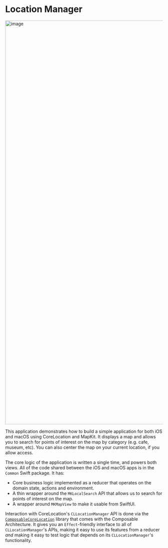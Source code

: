 # Location Manager

<img width="1290" alt="image" src="https://user-images.githubusercontent.com/135203/82390225-0187c880-99f3-11ea-8ae7-e33f6993f89d.png">

This application demonstrates how to build a simple application for both iOS and macOS using CoreLocation and MapKit. It displays a map and allows you to search for points of interest on the map by category (e.g. cafe, museum, etc). You can also center the map on your current location, if you allow access.

The core logic of the application is written a single time, and powers both views. All of the code shared between the iOS and macOS apps is in the `Common` Swift package. It has:

* Core business logic implemented as a reducer that operates on the domain state, actions and environment.
* A thin wrapper around the `MKLocalSearch` API that allows us to search for points of interest on the map.
* A wrapper around `MKMapView` to make it usable from SwiftUI.

Interaction with CoreLocation's `CLLocationManager` API is done via the [`ComposableCoreLocation`](../../Sources/ComposableCoreLocation) library that comes with the Composable Architecture. It gives you an `Effect`-friendly interface to all of `CLLocationManager`'s APIs, making it easy to use its features from a reducer _and_ making it easy to test logic that depends on its `CLLocationManager`'s functionality.
